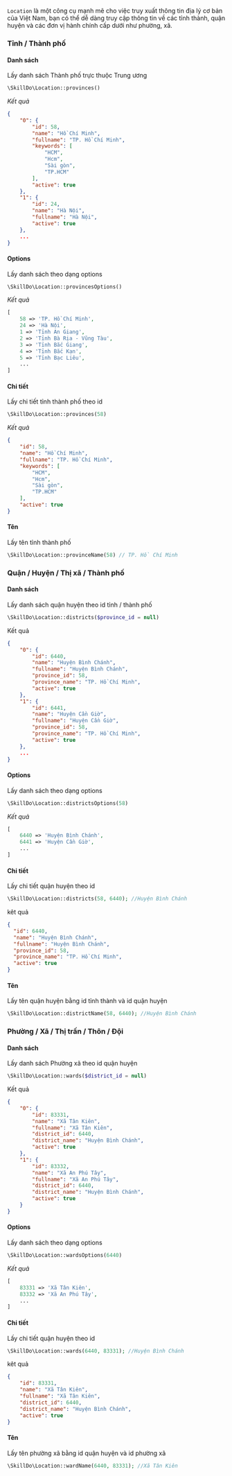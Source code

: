 `Location` là một công cụ mạnh mẽ cho việc truy xuất thông tin địa lý cơ bản của Việt Nam, bạn có thể dễ dàng truy cập thông tin về các tỉnh thành, quận huyện và các đơn vị hành chính cấp dưới như phường, xã.

### Tỉnh / Thành phố
#### Danh sách
Lấy danh sách Thành phố trực thuộc Trung ương

```php
\SkillDo\Location::provinces()
```
_Kết quả_
```json
{
    "0": {
        "id": 58,
        "name": "Hồ Chí Minh",
        "fullname": "TP. Hồ Chí Minh",
        "keywords": [
            "HCM",
            "Hcm",
            "Sài gòn",
            "TP.HCM"
        ],
        "active": true
    },
    "1": {
        "id": 24,
        "name": "Hà Nội",
        "fullname": "Hà Nội",
        "active": true
    },
    ...
}
```
#### Options
Lấy danh sách theo dạng options
```php
\SkillDo\Location::provincesOptions()
```
_Kết quả_
```php
[
    58 => 'TP. Hồ Chí Minh',
    24 => 'Hà Nội',
    1 => 'Tỉnh An Giang',
    2 => 'Tỉnh Bà Rịa - Vũng Tàu',
    3 => 'Tỉnh Bắc Giang',
    4 => 'Tỉnh Bắc Kạn',
    5 => 'Tỉnh Bạc Liêu',
    ...
]
```

#### Chi tiết
Lấy chi tiết tỉnh thành phố theo id

```php
\SkillDo\Location::provinces(58)
```

_Kết quả_
```json
{
    "id": 58,
    "name": "Hồ Chí Minh",
    "fullname": "TP. Hồ Chí Minh",
    "keywords": [
        "HCM",
        "Hcm",
        "Sài gòn",
        "TP.HCM"
    ],
    "active": true
}
```

#### Tên
Lấy tên tỉnh thành phố

```php
\SkillDo\Location::provinceName(58) // TP. Hồ Chí Minh
```

### Quận / Huyện / Thị xã / Thành phố

#### Danh sách
Lấy danh sách quận huyện theo id tỉnh / thành phố

```php
\SkillDo\Location::districts($province_id = null)
```
Kết quả
```json
{
    "0": {
        "id": 6440,
        "name": "Huyện Bình Chánh",
        "fullname": "Huyện Bình Chánh",
        "province_id": 58,
        "province_name": "TP. Hồ Chí Minh",
        "active": true
    },
    "1": {
        "id": 6441,
        "name": "Huyện Cần Giờ",
        "fullname": "Huyện Cần Giờ",
        "province_id": 58,
        "province_name": "TP. Hồ Chí Minh",
        "active": true
    },
    ...
}
```
#### Options
Lấy danh sách theo dạng options
```php
\SkillDo\Location::districtsOptions(58)
```
_Kết quả_
```php
[
    6440 => 'Huyện Bình Chánh',
    6441 => 'Huyện Cần Giờ',
    ...
]
```
#### Chi tiết
Lấy chi tiết quận huyện theo id

```php
\SkillDo\Location::districts(58, 6440); //Huyện Bình Chánh
```
kêt quả
```json
{
  "id": 6440,
  "name": "Huyện Bình Chánh",
  "fullname": "Huyện Bình Chánh",
  "province_id": 58,
  "province_name": "TP. Hồ Chí Minh",
  "active": true
}
```
#### Tên
Lấy tên quận huyện bằng id tỉnh thành và id quận huyện

```php
\SkillDo\Location::districtName(58, 6440); //Huyện Bình Chánh
```
### Phường / Xã / Thị trấn / Thôn / Đội

#### Danh sách
Lấy danh sách Phường xã theo id quận huyện

```php
\SkillDo\Location::wards($district_id = null)
```
Kết quả
```json
{
    "0": {
        "id": 83331,
        "name": "Xã Tân Kiên",
        "fullname": "Xã Tân Kiên",
        "district_id": 6440,
        "district_name": "Huyện Bình Chánh",
        "active": true
    },
    "1": {
        "id": 83332,
        "name": "Xã An Phú Tây",
        "fullname": "Xã An Phú Tây",
        "district_id": 6440,
        "district_name": "Huyện Bình Chánh",
        "active": true
    }
}
```
#### Options
Lấy danh sách theo dạng options
```php
\SkillDo\Location::wardsOptions(6440)
```
_Kết quả_
```php
[
    83331 => 'Xã Tân Kiên',
    83332 => 'Xã An Phú Tây',
    ...
]
```
#### Chi tiết
Lấy chi tiết quận huyện theo id

```php
\SkillDo\Location::wards(6440, 83331); //Huyện Bình Chánh
```
kêt quả
```json
{
    "id": 83331,
    "name": "Xã Tân Kiên",
    "fullname": "Xã Tân Kiên",
    "district_id": 6440,
    "district_name": "Huyện Bình Chánh",
    "active": true
}
```
#### Tên
Lấy tên phường xã bằng id quận huyện và id phường xã

```php
\SkillDo\Location::wardName(6440, 83331); //Xã Tân Kiên
```